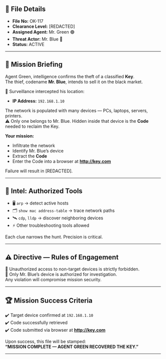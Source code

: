 
## 📂 File Details  
- **File No:** OK-117  
- **Clearance Level:** [REDACTED]  
- **Assigned Agent:** Mr. Green 🟢  
- **Threat Actor:** Mr. Blue 🔵  
- **Status:** ACTIVE  

---

## 📜 Mission Briefing  
Agent Green, intelligence confirms the theft of a classified **Key**.  
The thief, codename **Mr. Blue**, intends to sell it on the black market.  

📡 Surveillance intercepted his location:  
- **IP Address:** `192.168.1.10`  

The network is populated with many devices — PCs, laptops, servers, printers.  
⚠️ Only one belongs to Mr. Blue. Hidden inside that device is the **Code** needed to reclaim the Key.  

**Your mission:**  
- Infiltrate the network  
- Identify Mr. Blue’s device  
- Extract the **Code**  
- Enter the Code into a browser at **http://key.com**  

Failure will result in [REDACTED].  

---

## 🔐 Intel: Authorized Tools  
- 🖥️ `arp` → detect active hosts  
- 🗂️ `show mac address-table` → trace network paths  
- 🛰️ `cdp`, `lldp` → discover neighboring devices  
- ⚡ Other troubleshooting tools allowed  

Each clue narrows the hunt. Precision is critical.  

---

## ⚠️ Directive — Rules of Engagement  
🚷 Unauthorized access to non-target devices is strictly forbidden.  
🎯 Only Mr. Blue’s device is authorized for investigation.  
Any violation will compromise mission security.  

---

## 🏆 Mission Success Criteria  
✔️ Target device confirmed at `192.168.1.10`  
✔️ Code successfully retrieved  
✔️ Code submitted via browser at **http://key.com**  

Upon success, this file will be stamped:  
**“MISSION COMPLETE — AGENT GREEN RECOVERED THE KEY.”**  

---

